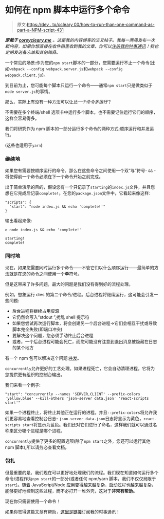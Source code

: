 # 如何在 npm 脚本中运行多个命令

> 原文:[https://dev . to/ccleary 00/how-to-run-than-one-command-as-part-a-NPM-script-431](https://dev.to/ccleary00/how-to-run-more-than-one-command-as-part-of-a-npm-script-431)

***原载于 [coreycleary.me](https://www.coreycleary.me/how-to-run-more-than-one-command-as-part-of-a-npm-script/)** 。这是我的内容博客的交叉帖子。我每一两周发布一次新内容，如果你想直接在收件箱里收到我的文章，你可以[注册我的时事通讯](https://www.coreycleary.me/about/)！我也定期发送备忘单和其他赠品。*

一个常见的场景:作为您的`npm start`脚本的一部分，您需要运行不止一个命令(比如`webpack --config webpack.server.js`和`webpack --config webpack.client.js`)。

到目前为止，您可能每个脚本只运行一个命令——通常`npm start`只是做类似于`node server.js`的事情。

那么，实际上有没有一种方法可以让*比一个命令多运行*？

不需要在多个终端/shell 选项卡中运行多个脚本，也不需要记住运行它们的顺序，这样会容易得多。

我们将研究作为 npm 脚本的一部分运行多个命令的两种方式:顺序运行和并发运行。

(这些也适用于`yarn`)

### 继续地

如果您有需要按顺序运行的命令，那么在这些命令之间使用一个双“与”符号- `&&` -将使得前一个命令必须在下一个命令开始之前完成。

出于简单演示的目的，假设您有一个只记录了`starting`的`index.js`文件，并且您想在它完成后记录`complete!`。在您的`package.json`文件中，它看起来像这样:

```
"scripts": {
  "start": "node index.js && echo 'complete!'"
} 
```

输出看起来像:

```
> node index.js && echo 'complete!'

starting!
complete! 
```

### 同时地

现在，如果您需要同时运行多个命令——不管它们以什么顺序运行——最简单的方法就是在您的命令之间使用一个**单**符号。

但是这带来了许多问题，最大的问题是我们没有得到好的流程处理。

例如，想象运行 dies 的第二个命令/进程。后台进程将继续运行，这可能会引发一些问题:

*   后台进程将继续占用资源
*   它仍然会写入“stdout ”,扰乱 shell 提示符
*   如果您尝试再次运行脚本，将会创建另一个后台进程->它们会相互干扰或导致脚本完全失败(即端口冲突)
*   要解决这个问题，您必须手动终止后台进程
*   或者，一个后台进程可能会死亡，而您可能没有注意到退出消息被隐藏在日志的某个地方

有一个 npm 包可以解决这个问题:[并发](https://github.com/kimmobrunfeldt/concurrently)。

`concurrently`允许更好的工艺处理。如果进程死亡，它会自动清理进程。它将为您提供更有组织的控制台输出。

我们来看一个例子:

```
"start": "concurrently --names 'SERVER,CLIENT' --prefix-colors 'yellow,blue' --kill-others 'json-server data.json' 'react-scripts start'" 
```

如果一个进程终止，将终止其他正在运行的进程。并且`--prefix-colors`将允许我们更容易地查看控制台日志- `json-server data.json`日志将显示为黄色，`react-scripts start`将显示为蓝色。我们还对它们进行了命名，这样我们就可以通过名称来区分哪个进程是哪个进程。

`concurrently`提供了更多的配置选项(除了`npm start`之外，您还可以运行其他 npm 脚本),所以请务必查看文档。

### 包扎

但最重要的是，我们现在可以更好地处理我们的流程。我们现在知道如何运行多个命令/进程作为`npm start`的一部分(或者任何 npm/yarn 脚本，我们不仅仅局限于`start`)。随着 JavaScript/Node 应用变得越来越复杂，启动过程也越来越复杂，能够更好地控制这些过程，而不必打开一堆外壳，这对于**非常有帮助。**

现在你只需要使用一个命令！

如果你觉得这篇文章有帮助，[这里是链接](https://www.coreycleary.me/about/)订阅我的时事通讯！